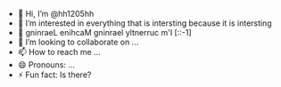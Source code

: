 - 👋 Hi, I’m @hh1205hh
- 👀 I’m interested in everything that is intersting because it is intersting 
- 🌱 gninraeL enihcaM gninrael yltnerruc m'I [::-1]
- 💞️ I’m looking to collaborate on ...
- 📫 How to reach me ...
- 😄 Pronouns: ...
- ⚡ Fun fact: Is there?

<!---
hh1205hh/hh1205hh is a ✨ special ✨ repository because its `README.md` (this file) appears on your GitHub profile.
You can click the Preview link to take a look at your changes.
--->
